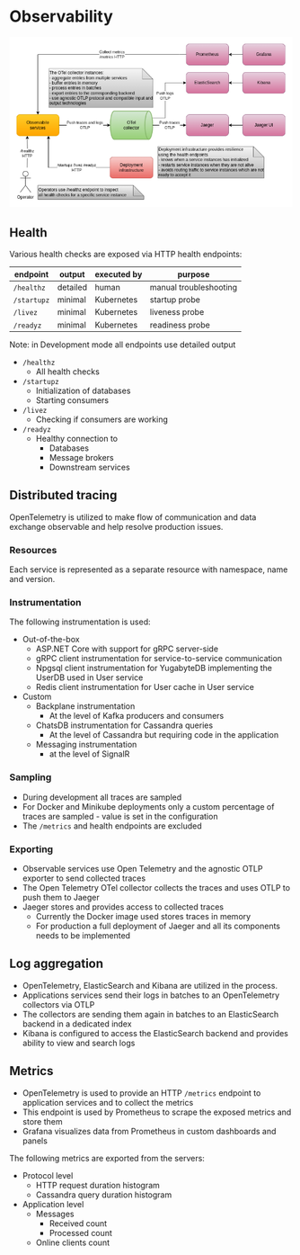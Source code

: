 # Observability

![Observability](images/cecochat-observability.png)

## Health

Various health checks are exposed via HTTP health endpoints:

| endpoint    | output   | executed by | purpose                |
|-------------|----------|-------------|------------------------|
| `/healthz`  | detailed | human       | manual troubleshooting |
| `/startupz` | minimal  | Kubernetes  | startup probe          |
| `/livez`    | minimal  | Kubernetes  | liveness probe         |
| `/readyz`   | minimal  | Kubernetes  | readiness probe        |

Note: in Development mode all endpoints use detailed output

* `/healthz`
  - All health checks
* `/startupz`
  - Initialization of databases
  - Starting consumers
* `/livez`
  - Checking if consumers are working
* `/readyz`
  - Healthy connection to
    - Databases
    - Message brokers
    - Downstream services

## Distributed tracing

OpenTelemetry is utilized to make flow of communication and data exchange observable and help resolve production issues.

### Resources

Each service is represented as a separate resource with namespace, name and version.

### Instrumentation

The following instrumentation is used:
* Out-of-the-box
  - ASP.NET Core with support for gRPC server-side
  - gRPC client instrumentation for service-to-service communication
  - Npgsql client instrumentation for YugabyteDB implementing the UserDB used in User service
  - Redis client instrumentation for User cache in User service
* Custom
  - Backplane instrumentation
    - At the level of Kafka producers and consumers
  - ChatsDB instrumentation for Cassandra queries
    - At the level of Cassandra but requiring code in the application
  - Messaging instrumentation
    - at the level of SignalR

### Sampling

* During development all traces are sampled
* For Docker and Minikube deployments only a custom percentage of traces are sampled - value is set in the configuration
* The `/metrics` and health endpoints are excluded

### Exporting

* Observable services use Open Telemetry and the agnostic OTLP exporter to send collected traces
* The Open Telemetry OTel collector collects the traces and uses OTLP to push them to Jaeger
* Jaeger stores and provides access to collected traces
  - Currently the Docker image used stores traces in memory
  - For production a full deployment of Jaeger and all its components needs to be implemented

## Log aggregation

* OpenTelemetry, ElasticSearch and Kibana are utilized in the process.
* Applications services send their logs in batches to an OpenTelemetry collectors via OTLP
* The collectors are sending them again in batches to an ElasticSearch backend in a dedicated index
* Kibana is configured to access the ElasticSearch backend and provides ability to view and search logs

## Metrics

* OpenTelemetry is used to provide an HTTP `/metrics` endpoint to application services and to collect the metrics
* This endpoint is used by Prometheus to scrape the exposed metrics and store them
* Grafana visualizes data from Prometheus in custom dashboards and panels

The following metrics are exported from the servers:
* Protocol level
  - HTTP request duration histogram
  - Cassandra query duration histogram
* Application level
  - Messages
    - Received count
    - Processed count
  - Online clients count
